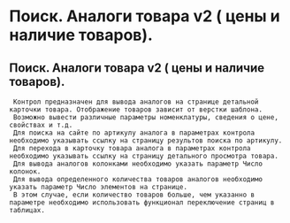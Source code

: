 ﻿---
description: 2.4.7
---
# Поиск. Аналоги товара v2 ( цены и наличие товаров).
## Поиск. Аналоги товара v2 ( цены и наличие товаров).
     Контрол предназначен для вывода аналогов на странице детальной карточки товара. Отображение товаров зависит от верстки шаблона. 
     Возможно вывести различные параметры номенклатуры, сведения о цене, свойствах и т.д. 
     Для поиска на сайте по артикулу аналога в параметрах контрола необходимо указывать ссылку на страницу результов поиска по артикулу.
     Для перехода в карточку товара аналога в параметрах контрола необходимо указывать ссылку на страницу детального просмотра товара.
     Для вывода аналогов колонками необходимо указать параметр Число колонок.
     Для вывода определенного количества товаров аналогов необходимо указать параметр Число элементов на странице. 
     В этом случае, если количество товаров больше, чем указанно в параметре необходимо использовать функционал переключение страниц в таблицах.
